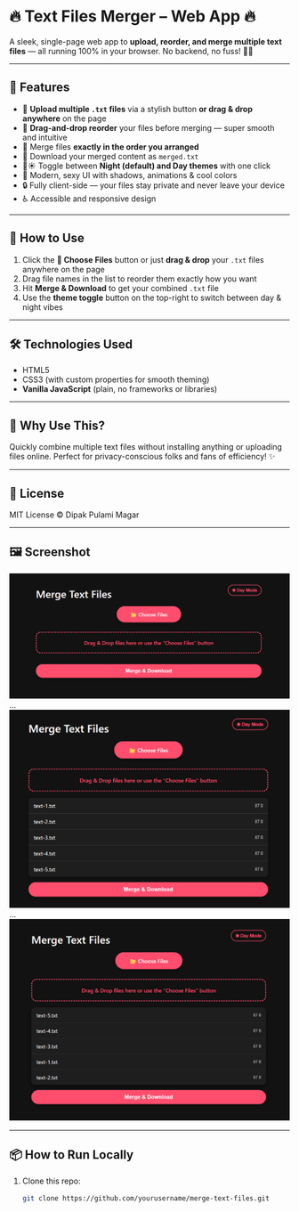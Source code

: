# 🔥 Text Files Merger – Web App 🔥

A sleek, single-page web app to **upload, reorder, and merge multiple text files** — all running 100% in your browser. No backend, no fuss! 🚀✨

---

## 🚀 Features

- 📂 **Upload multiple `.txt` files** via a stylish button **or drag & drop anywhere** on the page  
- 🔄 **Drag-and-drop reorder** your files before merging — super smooth and intuitive  
- 📄 Merge files **exactly in the order you arranged**  
- 💾 Download your merged content as `merged.txt`  
- 🌙☀️ Toggle between **Night (default) and Day themes** with one click  
- 💅 Modern, sexy UI with shadows, animations & cool colors  
- 🔒 Fully client-side — your files stay private and never leave your device  
- ♿ Accessible and responsive design  

---

## 🎯 How to Use

1. Click the **📂 Choose Files** button or just **drag & drop** your `.txt` files anywhere on the page  
2. Drag file names in the list to reorder them exactly how you want  
3. Hit **Merge & Download** to get your combined `.txt` file  
4. Use the **theme toggle** button on the top-right to switch between day & night vibes  

---

## 🛠️ Technologies Used

- HTML5  
- CSS3 (with custom properties for smooth theming)  
- **Vanilla JavaScript** (plain, no frameworks or libraries)  

---

## 🤔 Why Use This?

Quickly combine multiple text files without installing anything or uploading files online. Perfect for privacy-conscious folks and fans of efficiency! ✨

---

## 📄 License

MIT License © Dipak Pulami Magar

---

## 🖼️ Screenshot

![](images/screenshot-1.png)  
...
![](images/screenshot-2.png)  
...
![](images/screenshot-3.png)  


---

## 📦 How to Run Locally

1. Clone this repo:

   ```bash
   git clone https://github.com/yourusername/merge-text-files.git





